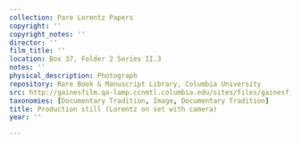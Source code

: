 ```yaml
---
collection: Pare Lorentz Papers
copyright: ''
copyright_notes: ''
director: ''
film_title: ''
location: Box 37, Folder 2 Series II.3
notes: ''
physical_description: Photograph
repository: Rare Book & Manuscript Library, Columbia University
src: http://gainesfilm.qa-lamp.ccnmtl.columbia.edu/sites/files/gainesfilm/images/1000102036.jpg
taxonomies: [Documentary Tradition, Image, Documentary Tradition]
title: Production still (Lorentz on set with camera)
year: ''

---
```

